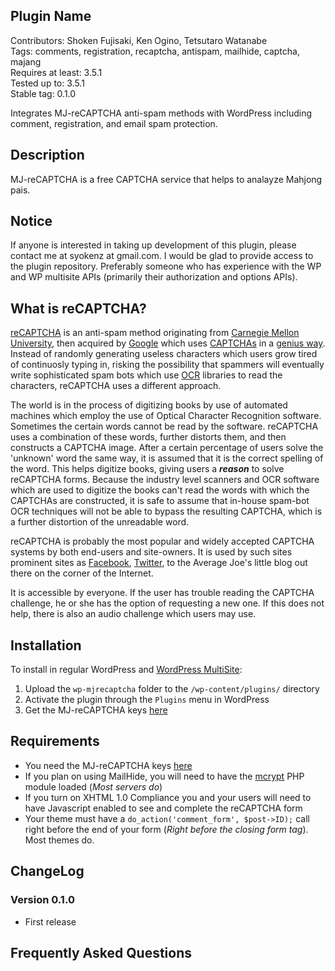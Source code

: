 ## Plugin Name

Contributors: Shoken Fujisaki, Ken Ogino, Tetsutaro Watanabe  
Tags: comments, registration, recaptcha, antispam, mailhide, captcha, majang  
Requires at least: 3.5.1  
Tested up to: 3.5.1  
Stable tag: 0.1.0  
  
Integrates MJ-reCAPTCHA anti-spam methods with WordPress including comment, registration, and email spam protection.  

## Description

MJ-reCAPTCHA is a free CAPTCHA service that helps to analayze Mahjong pais.

## Notice

If anyone is interested in taking up development of this plugin, please contact me at syokenz at gmail.com. I would be glad to provide access to the plugin repository. Preferably someone who has experience with the WP and WP multisite APIs (primarily their authorization and options APIs).

## What is reCAPTCHA?

[reCAPTCHA](http://recaptcha.net/ "reCAPTCHA") is an anti-spam method originating from [Carnegie Mellon University](http://www.cmu.edu/index.shtml "Carnegie Mellon University"), then acquired by [Google](http://www.google.com/recaptcha) which uses [CAPTCHAs](http://recaptcha.net/captcha.html "CAPTCHA") in a [genius way](http://recaptcha.net/learnmore.html "How Does it Work? - reCAPTCHA"). Instead of randomly generating useless characters which users grow tired of continuosly typing in, risking the possibility that spammers will eventually write sophisticated spam bots which use [OCR](http://en.wikipedia.org/wiki/Optical_character_recognition "Optical Character Recognition - Wikipedia") libraries to read the characters, reCAPTCHA uses a different approach.  

The world is in the process of digitizing books by use of automated machines which employ the use of Optical Character Recognition software. Sometimes the certain words cannot be read by the software. reCAPTCHA uses a combination of these words, further distorts them, and then constructs a CAPTCHA image. After a certain percentage of users solve the 'unknown' word the same way, it is assumed that it is the correct spelling of the word. This helps digitize books, giving users a ***reason*** to solve reCAPTCHA forms. Because the industry level scanners and OCR software which are used to digitize the books can't read the words with which the CAPTCHAs are constructed, it is safe to assume that in-house spam-bot OCR techniques will not be able to bypass the resulting CAPTCHA, which is a further distortion of the unreadable word.  

reCAPTCHA is probably the most popular and widely accepted CAPTCHA systems by both end-users and site-owners. It is used by such sites prominent sites as [Facebook](http://www.facebook.com), [Twitter](http://www.twitter.com), to the Average Joe's little blog out there on the corner of the Internet.  

It is accessible by everyone. If the user has trouble reading the CAPTCHA challenge, he or she has the option of requesting a new one. If this does not help, there is also an audio challenge which users may use.  

## Installation

To install in regular WordPress and [WordPress MultiSite](http://codex.wordpress.org/Create_A_Network):

1. Upload the `wp-mjrecaptcha` folder to the `/wp-content/plugins/` directory
1. Activate the plugin through the `Plugins` menu in WordPress
1. Get the MJ-reCAPTCHA keys [here](http://mjrecaptcha.com "MJ-reCAPTCHA API keys")

## Requirements

* You need the MJ-reCAPTCHA keys [here](http://mjrecaptcha.com "MJ-reCAPTCHA API keys")
* If you plan on using MailHide, you will need to have the [mcrypt](http://php.net/mcrypt "mcrypt") PHP module loaded (*Most servers do*)
* If you turn on XHTML 1.0 Compliance you and your users will need to have Javascript enabled to see and complete the reCAPTCHA form
* Your theme must have a `do_action('comment_form', $post->ID);` call right before the end of your form (*Right before the closing form tag*). Most themes do.

## ChangeLog

### Version 0.1.0

* First release

## Frequently Asked Questions

